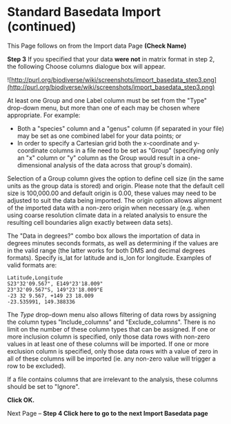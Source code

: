 # Standard Basedata Import (continued) #

This Page follows on from the Import data Page **(Check Name)**

**Step 3**  If you specified that your data **were not** in matrix format in step 2, the following Choose columns dialogue box will appear.

![http://purl.org/biodiverse/wiki/screenshots/import_basedata_step3.png](http://purl.org/biodiverse/wiki/screenshots/import_basedata_step3.png)

At least one Group and one Label column must be set from the "Type" drop-down menu, but more than one of each may be chosen where appropriate.  For example:

  * Both a "species" column and a "genus" column (if separated in your file) may be set as one combined label for your data points; or
  * In order to specify a Cartesian grid both the x-coordinate and y-coordinate columns in a file need to be set as "Group" (specifying only an "x" column or "y" column as the Group would result in a one-dimensional analysis of the data across that group's domain).

Selection of a Group column gives the option to define cell size (in the same units as the group data is stored) and origin. Please note that the default cell size is 100,000.00 and default origin is 0.00, these values may need to be adjusted to suit the data being imported.  The origin option allows alignment of the imported data with a non-zero origin when necessary (e.g. when using coarse resolution climate data in a related analysis to ensure the resulting cell boundaries align exactly between data sets).

The "Data in degrees?" combo box allows the importation of data in degrees minutes seconds formats, as well as determining if the values are in the valid range (the latter works for both DMS and decimal degrees formats). Specify is_lat for latitude and is_lon for longitude. Examples of valid formats are:

```
Latitude,Longitude
S23°32'09.567", E149°23'18.009"
23°32'09.567"S, 149°23'18.009"E
-23 32 9.567, +149 23 18.009
-23.535991, 149.388336
```

The _Type_ drop-down menu also allows filtering of data rows by assigning the column types "Include_columns" and "Exclude_columns".  There is no limit on the number of these column types that can be assigned.  If one or more inclusion column is specified, only those data rows with non-zero values in at least one of these columns will be imported. If one or more exclusion column is specified, only those data rows with a value of zero in all of these columns will be imported (ie. any non-zero value will trigger a row to be excluded).

If a file contains columns that are irrelevant to the analysis, these columns should be set to "Ignore".

**Click OK.**

Next Page – **Step 4 Click here to go to the next Import Basedata page**